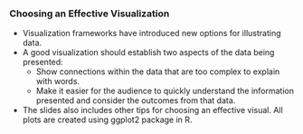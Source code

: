 ### Choosing an Effective Visualization

- Visualization frameworks have introduced new options for illustrating data. 
- A good visualization should establish two aspects of the data being presented:
  - Show connections within the data that are too complex to explain with words.
  - Make it easier for the audience to quickly understand the information presented and consider the outcomes from that data.
- The slides also includes other tips for choosing an effective visual. All plots are created using ggplot2 package in R.